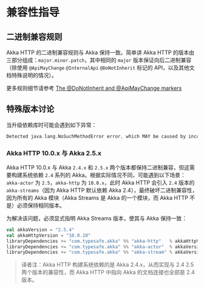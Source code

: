 # 兼容性指导

## 二进制兼容规则

Akka HTTP 的二进制兼容规则与 Akka 保持一致。简单讲 Akka HTTP 的版本由三部分组成：`major.minor.patch`，其中相同的 `major` 版本保证向后二进制兼容（除使用 `@ApiMayChange` `@InternalApi` `@DoNotInherit` 标记的 API，以及其他文档特殊说明的情况）。

更多规则细节请参考 [The @DoNotInherit and @ApiMayChange markers](https://doc.akka.io/docs/akka/2.4.19/common/binary-compatibility-rules.html#The_@DoNotInherit_and_@ApiMayChange_markers)

## 特殊版本讨论

当升级依赖库时可能会遇到如下异常：

```scala
Detected java.lang.NoSuchMethodError error, which MAY be caused by incompatible Akka versions on the classpath. Please note that a given Akka version MUST be the same across all modules of Akka that you are using, e.g. if you use akka-actor [2.5.3 (resolved from current classpath)] all other core Akka modules MUST be of the same version. External projects like Alpakka, Persistence plugins or Akka HTTP etc. have their own version numbers - please make sure you're using a compatible set of libraries.
```

### Akka HTTP 10.0.x 与 Akka 2.5.x

Akka HTTP 10.0.x 与 Akka `2.4.x` 和 `2.5.x` 两个版本都保持二进制兼容，但这需要构建系统依赖 `2.4` 系列的 Akka。根据实际情况不同，可能遇到以下场景：`akka-actor` 为 `2.5`，`akka-http` 为 `10.0.x`，此时 Akka HTTP 会引入 `2.4` 版本的 `akka-streams`（因为 Akka HTTP 默认依赖 Akka 2.4），最终破坏二进制兼容性，因为所有的 Akka 模块（Akka Streams 是 Akka 的一个模块，而 Akka HTTP 不是）必须保持相同版本。

为解决该问题，必须显式指明 Akka Streams 版本，使其与 Akka 保持一致：

```scala
val akkaVersion = "2.5.4"
val akkaHttpVersion = "10.0.10"
libraryDependencies += "com.typesafe.akka" %% "akka-http"   % akkaHttpVersion
libraryDependencies += "com.typesafe.akka" %% "akka-actor"  % akkaVersion
libraryDependencies += "com.typesafe.akka" %% "akka-stream" % akkaVersion
```

>译者注：Akka HTTP 构建系统依赖的是 Akka 2.4.x，从而实现与 2.4 2.5 两个版本的兼容性，而 Akka HTTP 中指向 Akka 的文档连接也全部是 2.4 版本。
